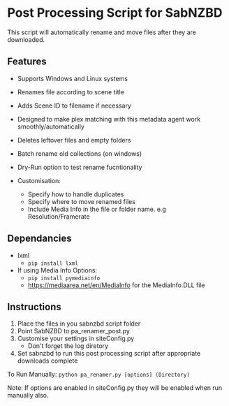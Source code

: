 Post Processing Script for SabNZBD
===========================
This script will automatically rename and move files after they are downloaded.

Features
--------
- Supports Windows and Linux systems
- Renames file according to scene title
- Adds Scene ID to filename if necessary
- Designed to make plex matching with this metadata agent work smoothly/automatically
- Deletes leftover files and empty folders
- Batch rename old collections (on windows)
- Dry-Run option to test rename fucntionality


- Customisation:
  - Specify how to handle duplicates
  - Specify where to move renamed files
  - Include Media Info in the file or folder name. e.g Resolution/Framerate
  
Dependancies
--------
- lxml
  - `pip install lxml`
- If using Media Info Options:
  - `pip install pymediainfo`
  - https://mediaarea.net/en/MediaInfo for the MediaInfo.DLL file

Instructions
--------
1. Place the files in you sabnzbd script folder
2. Point SabNZBD to pa_renamer_post.py
3. Customise your settings in siteConfig.py
   - Don't forget the log diretory
4. Set sabnzbd to run this post processing script after appropriate downloads complete

To Run Manually:
`python pa_renamer.py [options] (Directory)`

Note: If options are enabled in siteConfig.py they will be enabled when run manually also.

